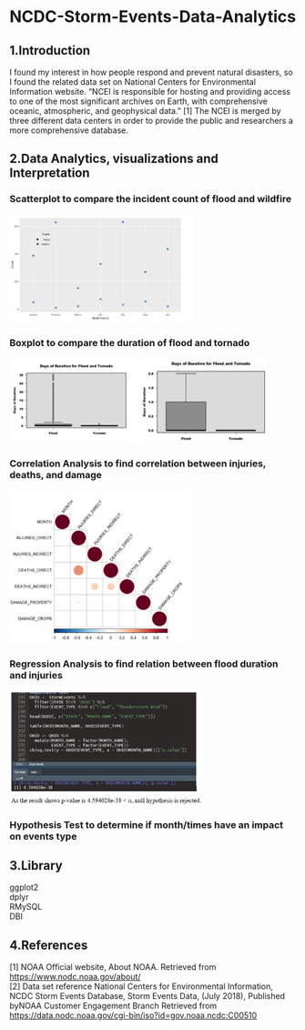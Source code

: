 # NCDC-Storm-Events-Data-Analytics

## 1.Introduction  
I found my interest in how people respond and prevent natural disasters, so I found the related data set on National Centers for Environmental Information website. “NCEI is responsible for hosting and providing access to one of the most significant archives on Earth, with comprehensive oceanic, atmospheric, and geophysical data.” [1] The NCEI is merged by three different data centers in order to provide the public and researchers a more comprehensive database.  

## 2.Data Analytics, visualizations and Interpretation  
### Scatterplot to compare the incident count of flood and wildfire
<img width="320" height="190" src="https://github.com/hwyu99/NCDC-Storm-Events-Data-Analytics/blob/master/scatterplot.png"/>  

### Boxplot to compare the duration of flood and tornado  
<img width="225" height="150" src="https://github.com/hwyu99/NCDC-Storm-Events-Data-Analytics/blob/master/boxplot.png"/> 
<img width="225" height="150" src="https://github.com/hwyu99/NCDC-Storm-Events-Data-Analytics/blob/master/boxplot2.png"/> 

### Correlation Analysis to find correlation between injuries, deaths, and damage  
<img width="324" height="270" src="https://github.com/hwyu99/NCDC-Storm-Events-Data-Analytics/blob/master/corrplot.png"/> 

### Regression Analysis to find relation between flood duration and injuries
<img width="340" height="200" src="https://github.com/hwyu99/NCDC-Storm-Events-Data-Analytics/blob/master/Hypothesis%20Test.png"/> 

### Hypothesis Test to determine if month/times have an impact on events type

## 3.Library
ggplot2  
dplyr  
RMySQL  
DBI  


## 4.References
[1] NOAA Official website, About NOAA. Retrieved from 
https://www.nodc.noaa.gov/about/  
[2] Data set reference 
National Centers for Environmental Information, NCDC Storm Events Database, Storm Events Data, (July 2018), Published byNOAA Customer Engagement Branch
Retrieved from https://data.nodc.noaa.gov/cgi-bin/iso?id=gov.noaa.ncdc:C00510
